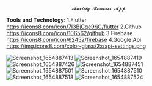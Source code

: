                             𝓐𝓷𝔁𝓲𝓮𝓽𝔂 𝓡𝓮𝓶𝓸𝓿𝓮𝓻 𝓐𝓹𝓹 
 𝐓𝐨𝐨𝐥𝐬 𝐚𝐧𝐝 𝐓𝐞𝐜𝐡𝐧𝐨𝐥𝐨𝐠𝐲:
 1.Flutter https://icons8.com/icon/7I3BjCqe9rjG/flutter
 2.Github https://icons8.com/icon/106562/github
 3.Firebase https://icons8.com/icon/62452/firebase
 4.Google Api https://img.icons8.com/color-glass/2x/api-settings.png

![Screenshot_1654887413](https://user-images.githubusercontent.com/74767290/173134172-3341fa78-2564-4ae8-9316-0e0fab92033f.png)
![Screenshot_1654887419](https://user-images.githubusercontent.com/74767290/173134178-d8f0fda7-f143-4014-afb7-60ed78a7ea2c.png)
![Screenshot_1654887426](https://user-images.githubusercontent.com/74767290/173134114-1ab8ba10-a818-4890-a107-654e7d57ddca.png)
![Screenshot_1654887451](https://user-images.githubusercontent.com/74767290/173134117-0dc021b6-f50e-45bd-84b8-e635162ab497.png)
![Screenshot_1654887501](https://user-images.githubusercontent.com/74767290/173134118-fb766c3c-ed5d-4822-af2b-4021bd3ed786.png)
![Screenshot_1654887510](https://user-images.githubusercontent.com/74767290/173134123-99ceb658-f10a-4cc2-a13b-05bfab9cf7bb.png)
![Screenshot_1654887518](https://user-images.githubusercontent.com/74767290/173134125-7b0be541-d3e1-4fc0-89bc-3656e7aacf01.png)
![Screenshot_1654887524](https://user-images.githubusercontent.com/74767290/173134128-30ae2368-8694-4046-843b-4fcb485e5c73.png)
